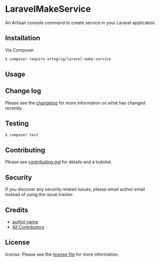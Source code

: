 # LaravelMakeService

An Artisan console command to create service in your Laravel application.

## Installation

Via Composer

``` bash
$ composer require artogrig/laravel-make-service
```

## Usage

## Change log

Please see the [changelog](changelog.md) for more information on what has changed recently.

## Testing

``` bash
$ composer test
```

## Contributing

Please see [contributing.md](contributing.md) for details and a todolist.

## Security

If you discover any security related issues, please email author email instead of using the issue tracker.

## Credits

- [author name][link-author]
- [All Contributors][link-contributors]

## License

license. Please see the [license file](license.md) for more information.

[ico-version]: https://img.shields.io/packagist/v/artogrig/laravelmakeservice.svg?style=flat-square
[ico-downloads]: https://img.shields.io/packagist/dt/artogrig/laravelmakeservice.svg?style=flat-square
[ico-travis]: https://img.shields.io/travis/artogrig/laravelmakeservice/master.svg?style=flat-square
[ico-styleci]: https://styleci.io/repos/12345678/shield

[link-packagist]: https://packagist.org/packages/artogrig/laravelmakeservice
[link-downloads]: https://packagist.org/packages/artogrig/laravelmakeservice
[link-travis]: https://travis-ci.org/artogrig/laravelmakeservice
[link-styleci]: https://styleci.io/repos/12345678
[link-author]: https://github.com/artogrig
[link-contributors]: ../../contributors]